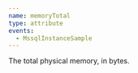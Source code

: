 ```yaml
---
name: memoryTotal
type: attribute
events:
  - MssqlInstanceSample
---
```


The total physical memory, in bytes.